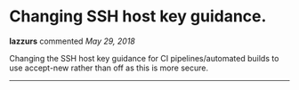 # Changing SSH host key guidance.

**lazzurs** commented *May 29, 2018*

Changing the SSH host key guidance for CI pipelines/automated builds to
use accept-new rather than off as this is more secure.
<br />
***


